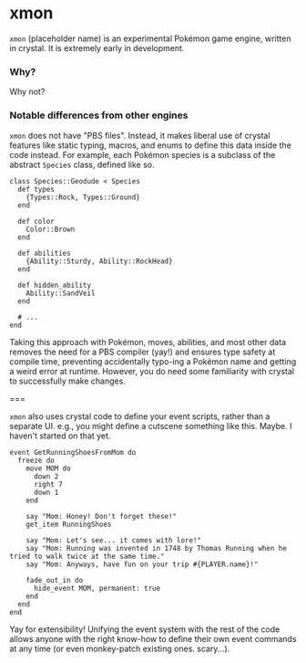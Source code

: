 # xmon

`xmon` (placeholder name) is an experimental Pokémon game engine, written in crystal. It is extremely early in development. 

### Why?

Why not?

### Notable differences from other engines

`xmon` does not have "PBS files". Instead, it makes liberal use of crystal features like static typing, macros, and enums to define this data inside the code instead. For example, each Pokémon species is a subclass of the abstract `Species` class, defined like so.

```crystal
class Species::Geodude < Species
  def types
    {Types::Rock, Types::Ground}
  end

  def color
    Color::Brown
  end

  def abilities
    {Ability::Sturdy, Ability::RockHead}
  end

  def hidden_ability
    Ability::SandVeil
  end

  # ...
end
```

Taking this approach with Pokémon, moves, abilities, and most other data removes the need for a PBS compiler (yay!) and ensures type safety at compile time, preventing accidentally typo-ing a Pokémon name and getting a weird error at runtime. However, you do need some familiarity with crystal to successfully make changes.

===

`xmon` also uses crystal code to define your event scripts, rather than a separate UI. e.g., you might define a cutscene something like this. Maybe. I haven't started on that yet.

```crystal
event GetRunningShoesFromMom do
  freeze do
    move MOM do
      down 2
      right 7
      down 1
    end

    say "Mom: Honey! Don't forget these!"
    get_item RunningShoes
    
    say "Mom: Let's see... it comes with lore!"
    say "Mom: Running was invented in 1748 by Thomas Running when he tried to walk twice at the same time."
    say "Mom: Anyways, have fun on your trip #{PLAYER.name}!"
    
    fade_out_in do
      hide_event MOM, permanent: true
    end
  end
end
```

Yay for extensibility! Unifying the event system with the rest of the code allows anyone with the right know-how to define their own event commands at any time (or even monkey-patch existing ones. scary...).